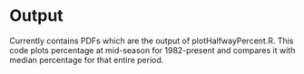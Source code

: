 Output
======

Currently contains PDFs which are the output of plotHalfwayPercent.R. This code plots percentage at mid-season for 1982-present and compares it with median percentage for that entire period.